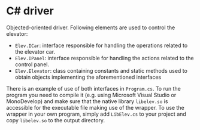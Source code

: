 C# driver
====

Objected-oriented driver. Following elements are used to control the elevator:
- `Elev.ICar`: interface responsible for handling the operations related to the elevator car.
- `Elev.IPanel`: interface responsible for handling the actions related to the control panel.
- `Elev.Elevator`: class containing constants and static methods used to obtain objects implementing the aforementioned interfaces

There is an example of use of both interfaces in `Program.cs`. To run the program you need to compile it (e.g. using Microsoft Visual Studio or MonoDevelop) and make sure that the native library `libelev.so` is accessible for the executable file making use of the wrapper. To use the wrapper in your own program, simply add `LibElev.cs` to your project and copy `libelev.so` to the output directory.
